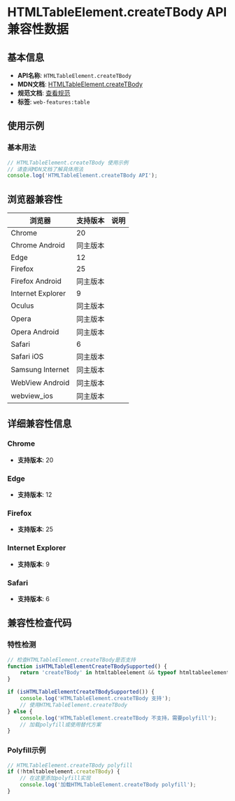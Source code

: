# HTMLTableElement.createTBody API 兼容性数据

## 基本信息

- **API名称**: `HTMLTableElement.createTBody`
- **MDN文档**: [HTMLTableElement.createTBody](https://developer.mozilla.org/docs/Web/API/HTMLTableElement/createTBody)
- **规范文档**: [查看规范](https://html.spec.whatwg.org/multipage/tables.html#dom-table-createtbody-dev)
- **标签**: `web-features:table`

## 使用示例

### 基本用法

```javascript
// HTMLTableElement.createTBody 使用示例
// 请查阅MDN文档了解具体用法
console.log('HTMLTableElement.createTBody API');
```

## 浏览器兼容性

| 浏览器 | 支持版本 | 说明 |
|--------|----------|------|
| Chrome | 20 |  |
| Chrome Android | 同主版本 |  |
| Edge | 12 |  |
| Firefox | 25 |  |
| Firefox Android | 同主版本 |  |
| Internet Explorer | 9 |  |
| Oculus | 同主版本 |  |
| Opera | 同主版本 |  |
| Opera Android | 同主版本 |  |
| Safari | 6 |  |
| Safari iOS | 同主版本 |  |
| Samsung Internet | 同主版本 |  |
| WebView Android | 同主版本 |  |
| webview_ios | 同主版本 |  |

## 详细兼容性信息

### Chrome

- **支持版本**: 20

### Edge

- **支持版本**: 12

### Firefox

- **支持版本**: 25

### Internet Explorer

- **支持版本**: 9

### Safari

- **支持版本**: 6

## 兼容性检查代码

### 特性检测

```javascript
// 检查HTMLTableElement.createTBody是否支持
function isHTMLTableElementCreateTBodySupported() {
    return 'createTBody' in htmltableelement && typeof htmltableelement.createTBody === 'function';
}

if (isHTMLTableElementCreateTBodySupported()) {
    console.log('HTMLTableElement.createTBody 支持');
    // 使用HTMLTableElement.createTBody
} else {
    console.log('HTMLTableElement.createTBody 不支持，需要polyfill');
    // 加载polyfill或使用替代方案
}
```

### Polyfill示例

```javascript
// HTMLTableElement.createTBody polyfill
if (!htmltableelement.createTBody) {
    // 在这里添加polyfill实现
    console.log('加载HTMLTableElement.createTBody polyfill');
}
```

